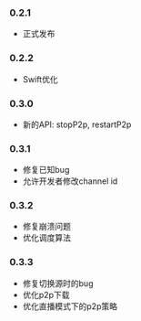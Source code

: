 
### 0.2.1
- 正式发布

### 0.2.2
- Swift优化

### 0.3.0
- 新的API: stopP2p, restartP2p 

### 0.3.1
- 修复已知bug
- 允许开发者修改channel id

### 0.3.2
- 修复崩溃问题
- 优化调度算法

### 0.3.3
- 修复切换源时的bug
- 优化p2p下载
- 优化直播模式下的p2p策略